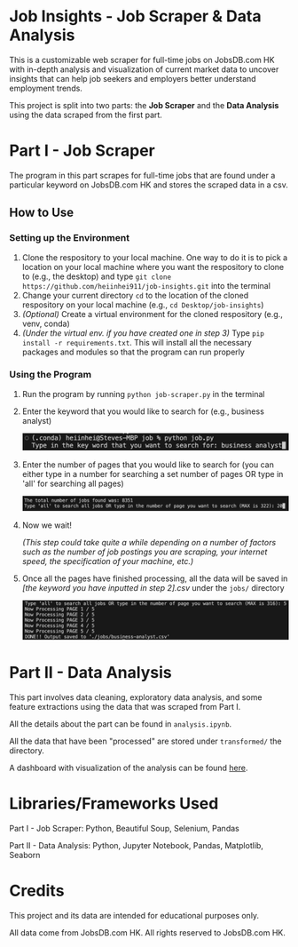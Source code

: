 # Job Insights - Job Scraper & Data Analysis

This is a customizable web scraper for full-time jobs on JobsDB.com HK with in-depth analysis and visualization of current market data to uncover insights that can help job seekers and employers better understand employment trends.

This project is split into two parts: the **Job Scraper** and the **Data Analysis** using the data scraped from the first part.

# Part I - Job Scraper

The program in this part scrapes for full-time jobs that are found under a particular keyword on JobsDB.com HK and stores the scraped data in a csv.

## How to Use

### Setting up the Environment

1.  Clone the respository to your local machine. One way to do it is to pick a location on your local machine where you want the respository to clone to (e.g., the desktop) and type `git clone https://github.com/heiinhei911/job-insights.git` into the terminal
2.  Change your current directory `cd` to the location of the cloned respository on your local machine (e.g., `cd Desktop/job-insights`)
3.  _(Optional)_ Create a virtual environment for the cloned respository (e.g., venv, conda)
4.  _(Under the virtual env. if you have created one in step 3)_ Type `pip install -r requirements.txt`. This will install all the necessary packages and modules so that the program can run properly

### Using the Program

1.  Run the program by running `python job-scraper.py` in the terminal
2.  Enter the keyword that you would like to search for (e.g., business analyst)

    ![Job Title Input](./images/job_title_input.png)

3.  Enter the number of pages that you would like to search for
    (you can either type in a number for searching a set number of pages OR type in 'all' for searching all pages)

    ![Number Of Pages Being Searched Input](./images/number_of_jobs_being_searched.png)

4.  Now we wait!

    _(This step could take quite a while depending on a number of factors such as the number of job postings you are scraping, your internet speed, the specification of your machine, etc.)_

5.  Once all the pages have finished processing, all the data will be saved in _\[the keyword you have inputted in step 2\].csv_ under the `jobs/` directory

    ![Scraping Completed](./images/scraping_completed.png)

# Part II - Data Analysis

This part involves data cleaning, exploratory data analysis, and some feature extractions using the data that was scraped from Part I.

All the details about the part can be found in `analysis.ipynb`.

All the data that have been "processed" are stored under `transformed/` the directory.

A dashboard with visualization of the analysis can be found [here](https://public.tableau.com/app/profile/hei.in.sam/viz/JobMarketInsightsAnalysesontheRoleofBusinessAnalystinHongKong/JobDataAnalyses).

# Libraries/Frameworks Used

Part I - Job Scraper: Python, Beautiful Soup, Selenium, Pandas

Part II - Data Analysis: Python, Jupyter Notebook, Pandas, Matplotlib, Seaborn

# Credits

This project and its data are intended for educational purposes only.

All data come from JobsDB.com HK. All rights reserved to JobsDB.com HK.
